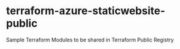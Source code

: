# terraform-azure-staticwebsite-public
Sample  Terraform Modules to be shared in Terraform Public Registry
